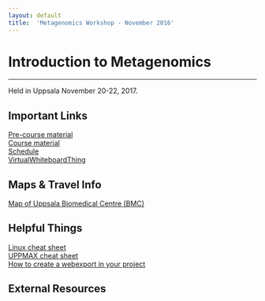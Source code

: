 ```yaml
---
layout: default
title:  'Metagenomics Workshop - November 2016'
---
```

 

# Introduction to Metagenomics
---

Held in Uppsala November 20-22, 2017.  

## Important Links

[Pre-course material](precourse.md)  
[Course material](tutorial.md)  
[Schedule](schedule.md)<br/>
[VirtualWhiteboardThing](https://etherpad.wikimedia.org/p/SciLifeLab_---_MetaGenomics)

## Maps & Travel Info

[Map of Uppsala Biomedical Centre (BMC)](http://www.bmc.uu.se/digitalAssets/205/205659_3bmc-2014-810x374.jpg)  

## Helpful Things

[Linux cheat sheet](../common/images/linux-cheat-sheet.pdf)  
[UPPMAX cheat sheet](../common/images/uppmax-cheat-sheet.png)  
[How to create a webexport in your project](https://www.uppmax.uu.se/webexport-guide)  

## External Resources
